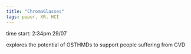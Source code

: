 ```yaml
---
title: "ChromaGlasses"
tags: paper, XR, HCI
---
```


time start: 2:34pm 29/07

explores the potential of OSTHMDs to support people suffering from CVD



